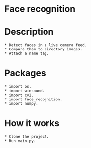 Face recognition
================

Description
===========
```
* Detect faces in a live camera feed. 
* Compare them to directory images.
* Attach a name tag.
```
Packages
========

```
* import os.
* import winsound.
* import cv2.
* import face_recognition.
* import numpy.
```
How it works
============
```
* Clone the project.
* Run main.py.
```
